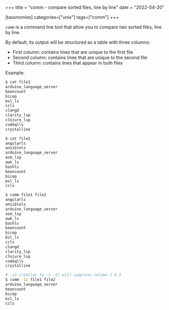 +++
title = "comm - compare sorted files, line by line"
date = "2022-04-20"

[taxonomies]
categories=["unix"]
tags=["comm"]
+++

`comm` is a command line tool that allow you to compare two sorted files, line by line.

By default, its output will be structured as a table with three columns:

- First column: contains lines that are unique to the first file
- Second column: contains lines that are unique to the second file
- Third column: contains lines that appear in both files

Example:

```sh
$ cat file1
arduino_language_server
beancount
bicep
bsl_ls
ccls
clangd
clarity_lsp
clojure_lsp
codeqlls
crystalline

$ cat file2
angularls
ansiblels
arduino_language_server
asm_lsp
awk_ls
bashls
beancount
bicep
bsl_ls
ccls

$ comm file1 file2
angularls
ansiblels
arduino_language_server
asm_lsp
awk_ls
bashls
beancount
bicep
bsl_ls
ccls
clangd
clarity_lsp
clojure_lsp
codeqlls
crystalline

# -12 (similar to -1 -2) will suppress column 1 & 2
$ comm -12 file1 file2
arduino_language_server
beancount
bicep
bsl_ls
ccls
```
